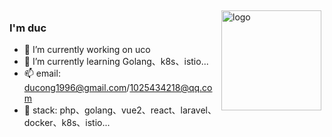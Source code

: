 <!--
**DuC-cnZj/Duc-Cnzj** is a ✨ _special_ ✨ repository because its `README.md` (this file) appears on your GitHub profile.

Here are some ideas to get you started:

- 🔭 I’m currently working on ...
- 🌱 I’m currently learning ...
- 👯 I’m looking to collaborate on ...
- 🤔 I’m looking for help with ...
- 💬 Ask me about ...
- 📫 How to reach me: ...
- 😄 Pronouns: ...
- ⚡ Fun fact: ...
-->


<img src="https://github-readme-stats.vercel.app/api?username=Duc-Cnzj&show_icons=true" alt="logo" height="160" align="right" style="margin: 5px; margin-bottom: 20px;" />

### I'm duc

- 🔭 I’m currently working on uco
- 🌱 I’m currently learning Golang、k8s、istio...
- 📫 email: ducong1996@gmail.com/1025434218@qq.com
- 🍭 stack: php、golang、vue2、react、laravel、docker、k8s、istio...
